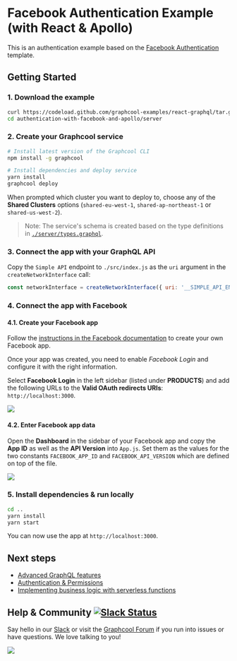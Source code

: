 # Facebook Authentication Example (with React & Apollo)

This is an authentication example based on the [Facebook Authentication](https://github.com/graphcool/templates/tree/master/auth/facebook) template.

## Getting Started

### 1. Download the example

```sh
curl https://codeload.github.com/graphcool-examples/react-graphql/tar.gz/master | tar -xz --strip=1 react-graphql-master/authentication-with-facebook-and-apollo
cd authentication-with-facebook-and-apollo/server
```

### 2. Create your Graphcool service

```sh
# Install latest version of the Graphcool CLI
npm install -g graphcool

# Install dependencies and deploy service
yarn install
graphcool deploy
```

When prompted which cluster you want to deploy to, choose any of the **Shared Clusters** options (`shared-eu-west-1`, `shared-ap-northeast-1` or `shared-us-west-2`).

> Note: The service's schema is created based on the type definitions in [`./server/types.graphql`](./server/types.graphql).


### 3. Connect the app with your GraphQL API

Copy the `Simple API` endpoint to `./src/index.js` as the `uri` argument in the `createNetworkInterface` call:

```js
const networkInterface = createNetworkInterface({ uri: '__SIMPLE_API_ENDPOINT__' })
```

### 4. Connect the app with Facebook

#### 4.1. Create your Facebook app

Follow the [instructions in the Facebook documentation](https://developers.facebook.com/docs/apps/register) to create your own Facebook app.

Once your app was created, you need to enable _Facebook Login_ and configure it with the right information.

Select **Facebook Login** in the left sidebar (listed under **PRODUCTS**) and add the following URLs to the **Valid OAuth redirects URIs**: `http://localhost:3000`.

![](https://imgur.com/pTkB4sX.png)

#### 4.2. Enter Facebook app data

Open the **Dashboard** in the sidebar of your Facebook app and copy the **App ID** as well as the **API Version** into `App.js`. Set them as the values for the two constants `FACEBOOK_APP_ID` and `FACEBOOK_API_VERSION` which are defined on top of the file.

![](https://imgur.com/L7b8GCn.png)


### 5. Install dependencies & run locally

```sh
cd ..
yarn install
yarn start 
```

You can now use the app at `http://localhost:3000`.


## Next steps

* [Advanced GraphQL features](https://www.graph.cool/docs/tutorials/advanced-features-eath7duf7d/)
* [Authentication & Permissions](https://www.graph.cool/docs/reference/authorization/overview-iegoo0heez/)
* [Implementing business logic with serverless functions](https://www.graph.cool/docs/reference/functions/overview-boo6uteemo/)


## Help & Community [![Slack Status](https://slack.graph.cool/badge.svg)](https://slack.graph.cool)

Say hello in our [Slack](http://slack.graph.cool/) or visit the [Graphcool Forum](https://www.graph.cool/forum) if you run into issues or have questions. We love talking to you!

![](http://i.imgur.com/5RHR6Ku.png)
